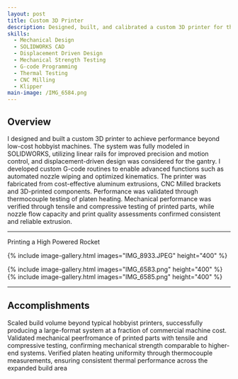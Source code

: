 ```yaml
---
layout: post
title: Custom 3D Printer
description: Designed, built, and calibrated a custom 3D printer for the manufacturing of large components
skills: 
  - Mechanical Design
  - SOLIDWORKS CAD
  - Displacement Driven Design
  - Mechanical Strength Testing
  - G-code Programming
  - Thermal Testing
  - CNC Milling
  - Klipper
main-image: /IMG_6584.png
---
```


## Overview
I designed and built a custom 3D printer to achieve performance beyond low-cost hobbyist machines. The system was fully modeled in SOLIDWORKS, utilizing linear rails for improved precision and motion control, and displacement-driven design was considered for the gantry. I developed custom G-code routines to enable advanced functions such as automated nozzle wiping and optimized kinematics. The printer was fabricated from cost-effective aluminum extrusions, CNC Milled brackets and 3D-printed components. Performance was validated through thermocouple testing of platen heating. Mechanical performance was verified through tensile and compressive testing of printed parts, while nozzle flow capacity and print quality assessments confirmed consistent and reliable extrusion.

---

Printing a High Powered Rocket

{% include image-gallery.html images="IMG_8933.JPEG" height="400" %}

{% include image-gallery.html images="IMG_6583.png" height="400" %} {% include image-gallery.html images="IMG_6585.png" height="400" %}



---

## Accomplishments
Scaled build volume beyond typical hobbyist printers, successfully producing a large-format system at a fraction of commercial machine cost.
Validated mechanical peerfromance of printed parts with tensile and compressive testing, confirming mechanical strength comparable to higher-end systems.
Verified platen heating uniformity through thermocouple measurements, ensuring consistent thermal performance across the expanded build area

